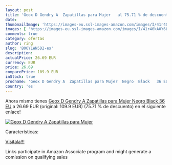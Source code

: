 ```yaml
---
layout: post
title: 'Geox D Gendry A  Zapatillas para Mujer   al 75.71 % de descuento'
date: 
thumbnailImage: 'https://images-eu.ssl-images-amazon.com/images/I/41r40kA0Y6L._SL200_.jpg'
images: [ 'https://images-eu.ssl-images-amazon.com/images/I/41r40kA0Y6L._SL200_.jpg' ]
comments: true
category: ofertas
author: ring
slug: 'B06Y1WN5D2-es'
description:
actualPrice: 26.69 EUR
currency: EUR
price: 26.69
comparePrice: 109.9 EUR
inStock: true
prodname: 'Geox D Gendry A  Zapatillas para Mujer  Negro  Black   36 EU'
country: 'es'
---
```


Ahora mismo tienes [Geox D Gendry A  Zapatillas para Mujer  Negro  Black   36 EU](https://www.amazon.es/dp/B06Y1WN5D2/?tag=tolees-21) a 26.69 EUR (original: 109.9 EUR) (75.71 %  de descuento) en el siguiente enlace!

[![Geox D Gendry A  Zapatillas para Mujer  ](https://images-eu.ssl-images-amazon.com/images/I/41r40kA0Y6L._SL200_.jpg)](https://www.amazon.es/dp/B06Y1WN5D2/?tag=tolees-21)

Características:


[Visítala!!!](https://www.amazon.es/dp/B06Y1WN5D2/?tag=tolees-21)

Links participate in Amazon Associate program and might generate a comission on qualifying sales
